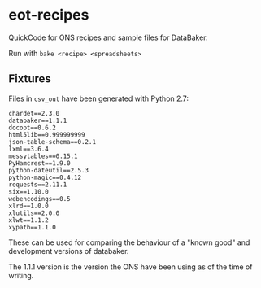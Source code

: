 # eot-recipes

QuickCode for ONS recipes and sample files for DataBaker.

Run with `bake <recipe> <spreadsheets>`

## Fixtures

Files in `csv_out` have been generated with Python 2.7:

```
chardet==2.3.0
databaker==1.1.1
docopt==0.6.2
html5lib==0.999999999
json-table-schema==0.2.1
lxml==3.6.4
messytables==0.15.1
PyHamcrest==1.9.0
python-dateutil==2.5.3
python-magic==0.4.12
requests==2.11.1
six==1.10.0
webencodings==0.5
xlrd==1.0.0
xlutils==2.0.0
xlwt==1.1.2
xypath==1.1.0
```

These can be used for comparing the behaviour of a "known good" and
development versions of databaker.

The 1.1.1 version is the version the ONS have been using as of the time
of writing.
